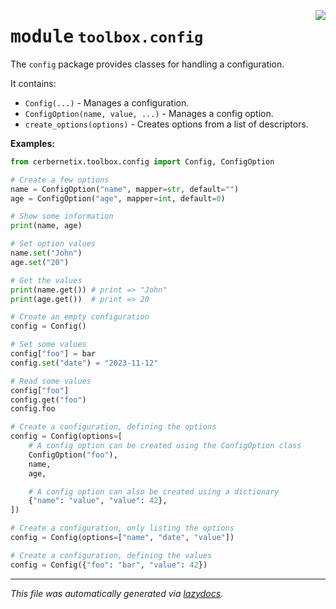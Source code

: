 <!-- markdownlint-disable -->

<a href="../src/cerbernetix/toolbox/config/__init__.py#L0"><img align="right" style="float:right;" src="https://img.shields.io/badge/-source-cccccc?style=flat-square"></a>

# <kbd>module</kbd> `toolbox.config`
The `config` package provides classes for handling a configuration. 

It contains: 
- `Config(...)` - Manages a configuration. 
- `ConfigOption(name, value, ...)` - Manages a config option. 
- `create_options(options)` - Creates options from a list of descriptors. 



**Examples:**
 ```python
from cerbernetix.toolbox.config import Config, ConfigOption

# Create a few options
name = ConfigOption("name", mapper=str, default="")
age = ConfigOption("age", mapper=int, default=0)

# Show some information
print(name, age)

# Set option values
name.set("John")
age.set("20")

# Get the values
print(name.get()) # print => "John"
print(age.get())  # print => 20

# Create an empty configuration
config = Config()

# Set some values
config["foo"] = bar
config.set("date") = "2023-11-12"

# Read some values
config["foo"]
config.get("foo")
config.foo

# Create a configuration, defining the options
config = Config(options=[
     # A config option can be created using the ConfigOption class
     ConfigOption("foo"),
     name,
     age,

     # A config option can also be created using a dictionary
     {"name": "value", "value": 42},
])

# Create a configuration, only listing the options
config = Config(options=["name", "date", "value"])

# Create a configuration, defining the values
config = Config({"foo": "bar", "value": 42})
``` 





---

_This file was automatically generated via [lazydocs](https://github.com/ml-tooling/lazydocs)._
